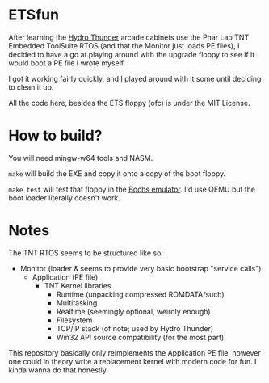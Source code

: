 
# ETSfun

After learning the [Hydro Thunder](https://en.wikipedia.org/wiki/Hydro_Thunder) arcade cabinets use the Phar Lap TNT Embedded ToolSuite RTOS (and that the Monitor just loads PE files), I decided to have a go at playing around with the upgrade floppy to see if it would boot a PE file I wrote myself.

I got it working fairly quickly, and I played around with it some until deciding to clean it up.

All the code here, besides the ETS floppy (ofc) is under the MIT License.

# How to build?

You will need mingw-w64 tools and NASM.

`make` will build the EXE and copy it onto a copy of the boot floppy.

`make test` will test that floppy in the [Bochs emulator](https://en.wikipedia.org/wiki/Bochs). I'd use QEMU but the boot loader literally doesn't work.

# Notes

The TNT RTOS seems to be structured like so:

- Monitor (loader & seems to provide very basic bootstrap "service calls")
    - Application (PE file)
        - TNT Kernel libraries
	        - Runtime (unpacking compressed ROMDATA/such)
	        - Multitasking
	        - Realtime (seemingly optional, weirdly enough)
	        - Filesystem
	        - TCP/IP stack (of note; used by Hydro Thunder)
	        - Win32 API source compatibility (for the most part)

 This repository basically only reimplements the Application PE file, however one could in theory write a replacement kernel with modern code for fun. I kinda wanna do that honestly.
